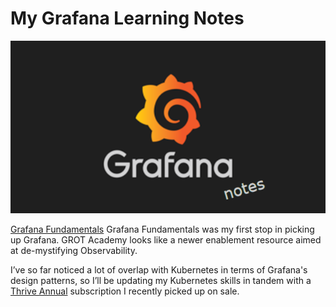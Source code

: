 # My Grafana Learning Notes

![logo](./logo.png)

[Grafana Fundamentals](https://learn.grafana.com/path/grafana-fundamentals)
Grafana Fundamentals was my first stop in picking up Grafana. GROT Academy looks like a newer enablement resource aimed at de-mystifying Observability. 

I’ve so far noticed a lot of overlap with Kubernetes in terms of Grafana's design patterns, so I’ll be updating my Kubernetes skills in tandem with a [Thrive Annual](https://training.linuxfoundation.org/subscriptions/) subscription I recently picked up on sale.
